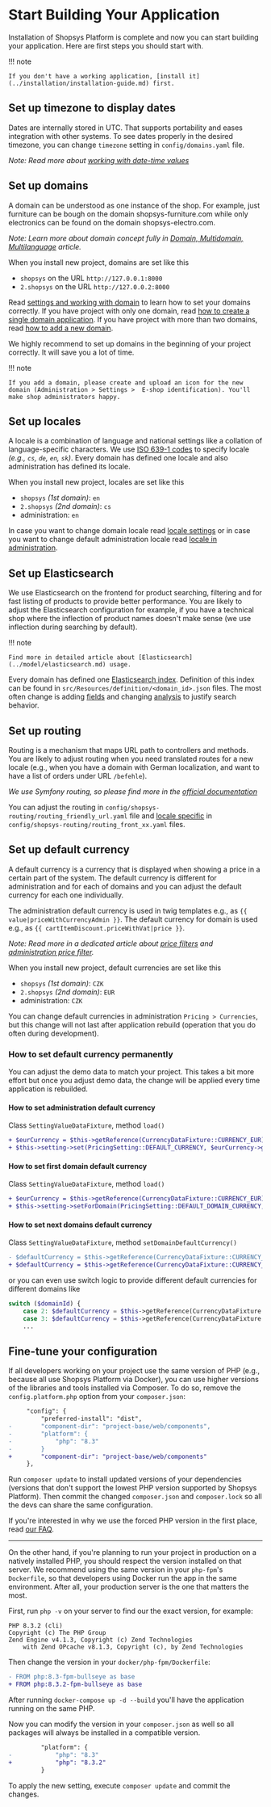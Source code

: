 # Start Building Your Application

Installation of Shopsys Platform is complete and now you can start building your application.
Here are first steps you should start with.

!!! note

    If you don't have a working application, [install it](../installation/installation-guide.md) first.

## Set up timezone to display dates

Dates are internally stored in UTC. That supports portability and eases integration with other systems.
To see dates properly in the desired timezone, you can change `timezone` setting in `config/domains.yaml` file.

_Note: Read more about [working with date-time values](./working-with-date-time-values.md)_

## Set up domains

A domain can be understood as one instance of the shop.
For example, just furniture can be bough on the domain shopsys-furniture.com while only electronics can be found on the domain shopsys-electro.com.

_Note: Learn more about domain concept fully in [Domain, Multidomain, Multilanguage](./domain-multidomain-multilanguage.md#domain) article._

When you install new project, domains are set like this

-   `shopsys` on the URL `http://127.0.0.1:8000`
-   `2.shopsys` on the URL `http://127.0.0.2:8000`

Read [settings and working with domain](./how-to-set-up-domains-and-locales.md#settings-and-working-with-domains) to learn how to set your domains correctly. If you have project with only one domain, read [how to create a single domain application](./how-to-set-up-domains-and-locales.md#1-how-to-create-a-single-domain-application). If you have project with more than two domains, read [how to add a new domain](./how-to-set-up-domains-and-locales.md#2-how-to-add-a-new-domain).

We highly recommend to set up domains in the beginning of your project correctly. It will save you a lot of time.

!!! note

    If you add a domain, please create and upload an icon for the new domain (Administration > Settings >  E-shop identification). You'll make shop administrators happy.

## Set up locales

A locale is a combination of language and national settings like a collation of language-specific characters.
We use [ISO 639-1 codes](https://en.wikipedia.org/wiki/List_of_ISO_639-1_codes) to specify locale _(e.g., `cs`, `de`, `en`, `sk`)_.
Every domain has defined one locale and also administration has defined its locale.

When you install new project, locales are set like this

-   `shopsys` _(1st domain)_: `en`
-   `2.shopsys` _(2nd domain)_: `cs`
-   administration: `en`

In case you want to change domain locale read [locale settings](./how-to-set-up-domains-and-locales.md#3-locale-settings) or in case you want to change default administration locale read [locale in administration](./how-to-set-up-domains-and-locales.md#36-locale-in-administration).

## Set up Elasticsearch

We use Elasticsearch on the frontend for product searching, filtering and for fast listing of products to provide better performance.
You are likely to adjust the Elasticsearch configuration for example, if you have a technical shop where the inflection of product names doesn't make sense (we use inflection during searching by default).

!!! note

    Find more in detailed article about [Elasticsearch](../model/elasticsearch.md) usage.

Every domain has defined one [Elasticsearch index](../model/elasticsearch.md#elasticsearch-index-setting). Definition of this index can be found in `src/Resources/definition/<domain_id>.json` files.
The most often change is adding [fields](https://www.elastic.co/guide/en/elasticsearch/reference/current/mapping.html) and changing [analysis](https://www.elastic.co/guide/en/elasticsearch/reference/current/analysis.html) to justify search behavior.

## Set up routing

Routing is a mechanism that maps URL path to controllers and methods.
You are likely to adjust routing when you need translated routes for a new locale (e.g., when you have a domain with German localization, and want to have a list of orders under URL `/befehle`).

_We use Symfony routing, so please find more in the [official documentation](https://symfony.com/doc/3.4/routing.html)_

You can adjust the routing in `config/shopsys-routing/routing_friendly_url.yaml` file and [locale specific](./how-to-set-up-domains-and-locales.md#32-frontend-routes) in `config/shopsys-routing/routing_front_xx.yaml` files.

## Set up default currency

A default currency is a currency that is displayed when showing a price in a certain part of the system.
The default currency is different for administration and for each of domains and you can adjust the default currency for each one individually.

The administration default currency is used in twig templates e.g., as `{{ value|priceWithCurrencyAdmin }}`.
The default currency for domain is used e.g., as `{{ cartItemDiscount.priceWithVat|price }}`.

_Note: Read more in a dedicated article about [price filters](../model/how-to-work-with-money.md#price) and [administration price filter](../model/how-to-work-with-money.md#pricewithcurrencyadmin)._

When you install new project, default currencies are set like this

-   `shopsys` _(1st domain)_: `CZK`
-   `2.shopsys` _(2nd domain)_: `EUR`
-   administration: `CZK`

You can change default currencies in administration `Pricing > Currencies`, but this change will not last after application rebuild (operation that you do often during development).

### How to set default currency permanently

You can adjust the demo data to match your project.
This takes a bit more effort but once you adjust demo data, the change will be applied every time application is rebuilded.

#### How to set administration default currency

Class `SettingValueDataFixture`, method `load()`

```diff
+ $eurCurrency = $this->getReference(CurrencyDataFixture::CURRENCY_EUR);
+ $this->setting->set(PricingSetting::DEFAULT_CURRENCY, $eurCurrency->getId());
```

#### How to set first domain default currency

Class `SettingValueDataFixture`, method `load()`

```diff
+ $eurCurrency = $this->getReference(CurrencyDataFixture::CURRENCY_EUR);
+ $this->setting->setForDomain(PricingSetting::DEFAULT_DOMAIN_CURRENCY, $eurCurrency->getId(), Domain::FIRST_DOMAIN_ID);
```

#### How to set next domains default currency

Class `SettingValueDataFixture`, method `setDomainDefaultCurrency()`

```diff
- $defaultCurrency = $this->getReference(CurrencyDataFixture::CURRENCY_EUR);
+ $defaultCurrency = $this->getReference(CurrencyDataFixture::CURRENCY_CZK);
```

or you can even use switch logic to provide different default currencies for different domains like

```php
switch ($domainId) {
    case 2: $defaultCurrency = $this->getReference(CurrencyDataFixture::CURRENCY_EUR); break;
    case 3: $defaultCurrency = $this->getReference(CurrencyDataFixture::CURRENCY_CZK); break;
    ...
```

## Fine-tune your configuration

If all developers working on your project use the same version of PHP (e.g., because all use Shopsys Platform via Docker), you can use higher versions of the libraries and tools installed via Composer.
To do so, remove the `config.platform.php` option from your `composer.json`:

```diff
     "config": {
         "preferred-install": "dist",
-        "component-dir": "project-base/web/components",
-        "platform": {
-            "php": "8.3"
-        }
+        "component-dir": "project-base/web/components"
     },
```

Run `composer update` to install updated versions of your dependencies (versions that don't support the lowest PHP version supported by Shopsys Platform).
Then commit the changed `composer.json` and `composer.lock` so all the devs can share the same configuration.

If you're interested in why we use the forced PHP version in the first place, read [our FAQ](../introduction/faq-and-common-issues.md#why-is-there-a-faked-php-72-platform-in-the-composer-config).

---

On the other hand, if you're planning to run your project in production on a natively installed PHP, you should respect the version installed on that server.
We recommend using the same version in your `php-fpm`'s `Dockerfile`, so that developers using Docker run the app in the same environment.
After all, your production server is the one that matters the most.

First, run `php -v` on your server to find our the exact version, for example:

```no-highlight
PHP 8.3.2 (cli)
Copyright (c) The PHP Group
Zend Engine v4.1.3, Copyright (c) Zend Technologies
    with Zend OPcache v8.1.3, Copyright (c), by Zend Technologies
```

Then change the version in your `docker/php-fpm/Dockerfile`:

```diff
- FROM php:8.3-fpm-bullseye as base
+ FROM php:8.3.2-fpm-bullseye as base
```

After running `docker-compose up -d --build` you'll have the application running on the same PHP.

Now you can modify the version in your `composer.json` as well so all packages will always be installed in a compatible version.

```diff
         "platform": {
-            "php": "8.3"
+            "php": "8.3.2"
         }
```

To apply the new setting, execute `composer update` and commit the changes.
